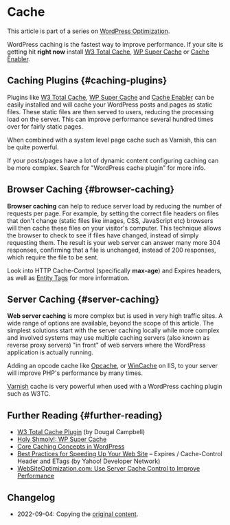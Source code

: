 # Cache

This article is part of a series on [WordPress Optimization](https://wordpress.org/support/article/optimization/).

WordPress caching is the fastest way to improve performance. If your site is getting hit **right now** install [W3 Total Cache](https://wordpress.org/plugins/w3-total-cache/), [WP Super Cache](https://wordpress.org/plugins/wp-super-cache/) or [Cache Enabler](https://wordpress.org/extend/plugins/cache-enabler/).

## Caching Plugins {#caching-plugins}

Plugins like [W3 Total Cache](https://wordpress.org/plugins/w3-total-cache/), [WP Super Cache](https://wordpress.org/plugins/wp-super-cache/) and [Cache Enabler](https://wordpress.org/plugins/cache-enabler/) can be easily installed and will cache your WordPress posts and pages as static files. These static files are then served to users, reducing the processing load on the server. This can improve performance several hundred times over for fairly static pages.

When combined with a system level page cache such as Varnish, this can be quite powerful.

If your posts/pages have a lot of dynamic content configuring caching can be more complex. Search for "WordPress cache plugin" for more info.

## Browser Caching {#browser-caching}

**Browser caching** can help to reduce server load by reducing the number of requests per page. For example, by setting the correct file headers on files that don't change (static files like images, CSS, JavaScript etc) browsers will then cache these files on your visitor's computer. This technique allows the browser to check to see if files have changed, instead of simply requesting them. The result is your web server can answer many more 304 responses, confirming that a file is unchanged, instead of 200 responses, which require the file to be sent.

Look into HTTP Cache-Control (specifically **max-age**) and Expires headers, as well as [Entity Tags](http://en.wikipedia.org/wiki/HTTP_ETag) for more information.

## Server Caching {#server-caching}

**Web server caching** is more complex but is used in very high traffic sites. A wide range of options are available, beyond the scope of this article. The simplest solutions start with the server caching locally while more complex and involved systems may use multiple caching servers (also known as reverse proxy servers) "in front" of web servers where the WordPress application is actually running.

Adding an opcode cache like [Opcache](https://www.php.net/manual/en/book.opcache.php), or [WinCache](https://www.iis.net/downloads/microsoft/wincache-extension) on IIS, to your server will improve PHP's performance by many times.

[Varnish](https://www.varnish-cache.org/) cache is very powerful when used with a WordPress caching plugin such as W3TC.

## Further Reading {#further-reading}

* [W3 Total Cache Plugin](http://dougal.gunters.org/blog/2009/08/26/w3-total-cache-plugin) (by Dougal Campbell)
* [Holy Shmoly!: WP Super Cache](http://ocaoimh.ie/wp-super-cache/)
* [Core Caching Concepts in WordPress](https://www.tollmanz.com/core-caching-concepts-in-wordpress/)
* [Best Practices for Speeding Up Your Web Site](http://developer.yahoo.com/performance/rules.html) – Expires / Cache-Control Header and ETags (by Yahoo! Developer Network)
* [WebSiteOptimization.com: Use Server Cache Control to Improve Performance](http://www.websiteoptimization.com/speed/tweak/cache/)

## Changelog

- 2022-09-04: Copying the [original content](https://wordpress.org/support/article/optimization-caching/).
